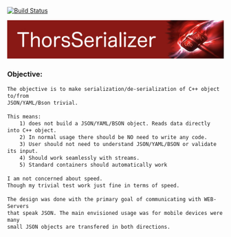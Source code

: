 [![Build Status](https://travis-ci.org/Loki-Astari/ThorsSerializer.svg?branch=master)](https://travis-ci.org/Loki-Astari/ThorsSerializer)

![ThorStream](../img/stream.jpg)

### Objective:
    The objective is to make serialization/de-serialization of C++ object to/from
    JSON/YAML/Bson trivial.

    This means:
        1) does not build a JSON/YAML/BSON object. Reads data directly into C++ object.
        2) In normal usage there should be NO need to write any code.
        3) User should not need to understand JSON/YAML/BSON or validate its input.
        4) Should work seamlessly with streams.
        5) Standard containers should automatically work

    I am not concerned about speed.
    Though my trivial test work just fine in terms of speed.

    The design was done with the primary goal of communicating with WEB-Servers
    that speak JSON. The main envisioned usage was for mobile devices were many
    small JSON objects are transfered in both directions.
